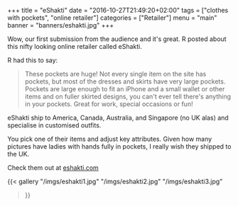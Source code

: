 +++
title = "eShakti"
date = "2016-10-27T21:49:20+02:00"
tags = ["clothes with pockets", "online retailer"]
categories = ["Retailer"]
menu = "main"
banner = "banners/eshakti.jpg"
+++

Wow, our first submission from the audience and it's great. R posted about this nifty looking online retailer called eShakti.

R had this to say:

>These pockets are huge! Not every single item on the site has pockets, but most of the dresses and skirts have very large pockets. Pockets are large enough to fit an iPhone and a small wallet or other items and on fuller skirted designs, you can't ever tell there's anything in your pockets. Great for work, special occasions or fun!

eShakti ship to America, Canada, Australia, and Singapore (no UK alas) and specialise in customised outfits.

You pick one of their items and adjust key attributes. Given how many pictures have ladies with hands fully in pockets, I really wish they shipped to the UK.

Check them out at [eshakti.com](http://www.eshakti.com/Default.aspx)

{{< gallery
    "/imgs/eshakti1.jpg"
    "/imgs/eshakti2.jpg"
    "/imgs/eshakti3.jpg"
>}}